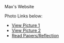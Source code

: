 
<html>
	
<head>
     Max's Website
	



  <p>Photo Links below:</p>

  <ul>
    <li><a href="Picture 1.html">View Picture 1</a></li>
    <li><a href="Picture 2.html">View Picture 2</a></li>
	    <li><a href="Reading.html">Read Papers/Reflection </a></li>
